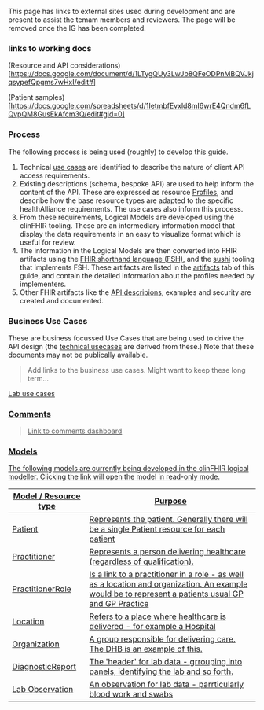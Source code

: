 <!-- development.md {% comment %}
*****************************************************************************************
*                            WARNING: DO NOT EDIT THIS FILE                             *
*                                                                                       *
* This file is generated by SUSHI. Any edits you make to this file will be overwritten. *
*                                                                                       *
* To change the contents of this file, edit the original source file at:                *
* ig-data/input/pagecontent/development.md                                              *
*****************************************************************************************
{% endcomment %} -->
This page has links to external sites used during development and are present to assist the temam members and reviewers. The page will be removed once the IG has been completed.


### links to working docs

(Resource and API considerations)[https://docs.google.com/document/d/1LTygQUy3LwJb8QFeODPnMBQVJkjqsypefQpgms7wHxI/edit#]

(Patient samples)[https://docs.google.com/spreadsheets/d/1IetmbfEvxld8mI6wrE4Qndm6fLQvpQM8GusEkAfcm3Q/edit#gid=0]


### Process

The following process is being used (roughly) to develop this guide.

1. Technical [use cases](usecases.html) are identified to describe the nature of client API access requirements.
2. Existing descriptions (schema, bespoke API) are used to help inform the content of the API. These are expressed as resource [Profiles](http://hl7.org/fhir/profiling.html), and describe how the base resource types are adapted to the specific healthAlliance requirements. The use cases also inform this process.
3. From these requirements, Logical Models are developed using the clinFHIR tooling. These are an intermediary information model that display the data requirements in an easy to visualize format which is useful for review. 
4. The information in the Logical Models are then converted into FHIR artifacts using the [FHIR shorthand language (FSH)](http://hl7.org/fhir/uv/shorthand/2020May/), and the [sushi](http://hl7.org/fhir/uv/shorthand/2020May/sushi.html) tooling that implements FSH. These artifacts are listed in the [artifacts](artifacts.html) tab of this guide, and contain the detailed information about the profiles needed by implementers.
5. Other FHIR artifacts like the [API descripions](api.html), examples and security are created and documented.


### Business Use Cases

These are business focussed Use Cases that are being used to drive the API design (the [technical usecases](usecases.html) are derived from these.) Note that these documents may not be publically available.

> Add links to the business use cases. Might want to keep these long term...

<a href="https://teams.microsoft.com/l/file/D1F42DEC-13AF-4CEB-8BD2-8162E09EF8F4?tenantId=494a2d87-24b5-42d8-8a3d-77448be1d46f&fileType=docx&objectUrl=https%3A%2F%2Fnorthernregion.sharepoint.com%2Fsites%2FhA-RegionalVendorAggregation%2FShared%20Documents%2FCore%20Data%2FUse%20Cases%2FUC-Reviewing%20a%20lab%20test.docx&baseUrl=https%3A%2F%2Fnorthernregion.sharepoint.com%2Fsites%2FhA-RegionalVendorAggregation&serviceName=teams&threadId=19:de0544d25929446caae97c3872737c87@thread.skype&groupId=c10bd23b-63fa-464f-86d5-97a6567556ed">Lab use cases




### Comments

> Link to comments dashboard

### Models

The following models are currently being developed in the clinFHIR logical modeller. Clicking the link will open the model in read-only mode.

| Model / Resource type | Purpose |
| --- | --- |
| <a href="http://clinfhir.com/logicalModeller.html#blf51" target="_blank">Patient</a> | Represents the patient. Generally there will be a single Patient resource for each patient    | 
| <a href="http://clinfhir.com/logicalModeller.html#87aoz" target="_blank">Practitioner</a> | Represents a person delivering healthcare (regardless of qualification).|
| <a href="http://clinfhir.com/logicalModeller.html#awiqv" target="_blank">PractitionerRole</a> | Is a link to a practitioner in a role - as well as a location and organization. An example would be to represent a patients usual GP and GP Practice |
| <a href="http://clinfhir.com/logicalModeller.html#p8hy1" target="_blank">Location</a> | Refers to a place where healthcare is delivered - for example a Hospital |
|  <a href="http://clinfhir.com/logicalModeller.html#fkxor" target="_blank">Organization</a> | A group responsible for delivering care. The DHB is an example of this.|
| <a href="http://clinfhir.com/logicalModeller.html#cfv1w" target="_blank">DiagnosticReport</a> | The 'header' for lab data - grrouping into panels, identifying the lab and so forth. |
| <a href="http://clinfhir.com/logicalModeller.html#f5tym" target="_blank">Lab Observation</a> | An observation for lab data - parrticularly blood work and swabs  |

